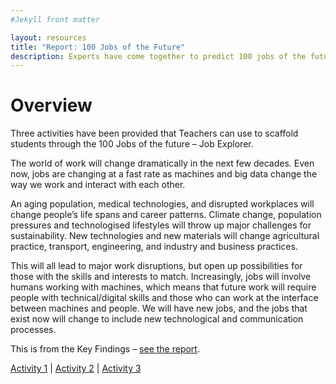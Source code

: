 ```yaml
---
#Jekyll front matter

layout: resources
title: "Report: 100 Jobs of the Future"
description: Experts have come together to predict 100 jobs of the future.
---
```

# Overview
<p class="intro">Three activities have been provided that Teachers can use to scaffold students through the 100 Jobs of the future – Job Explorer.</p>

The world of work will change dramatically in the next few decades. Even now, jobs are changing at a fast rate as machines and big data change the way we work and interact with each other.

An aging population, medical technologies, and disrupted workplaces will change people’s life spans and career patterns. Climate change, population pressures and technologised lifestyles will throw up major challenges for sustainability. New technologies and new materials will change agricultural practice, transport, engineering, and industry and business practices.

This will all lead to major work disruptions, but open up possibilities for those with the skills and interests to match. Increasingly, jobs will involve humans working with machines, which means that future work will require people with technical/digital skills and those who can work at the interface between machines and people. We will have new jobs, and the jobs that exist now will change to include new technological and communication processes.

This is from the Key Findings – [see the report](/report).

<p class="report-pagination"><a href="/resources/lactivity1/">Activity 1</a> | <a href="/resources/lactivity2/">Activity 2</a> | <a href="/resources/lactivity3/">Activity 3</a></p>
